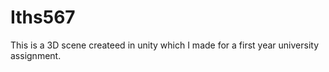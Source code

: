 # Iths567

This is a 3D scene createed in unity which I made for a first year university assignment.



